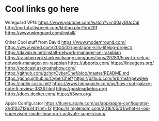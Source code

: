 # Cool links go here

Wireguard VPN:
  https://www.youtube.com/watch?v=n00ayGUdCaI
  http://portal.altispeed.com/kb/faq.php?id=201
  https://www.wireguard.com/install/

Other Cool stuff from David
	https://www.modernround.com/
	https://www.wired.com/2004/02/pentagon-kills-lifelog-project/
	https://davidxie.net/install-network-manager-on-raspbian
	https://raspberrypi.stackexchange.com/questions/29783/how-to-setup-network-manager-on-raspbian
	https://ubports.com/
	https://lineageos.org/
	https://podcast.asknoahshow.com/
	https://github.com/gchq/CyberChef/blob/master/README.md
	https://gchq.github.io/CyberChef/
	https://github.com/hrbrmstr/pewpew
	https://joplin.cozic.net/
	https://www.tomsguide.com/us/how-root-galaxy-note-5,review-3336.html
	https://postmarketos.org/
	https://docs.docker.com/
	https://i3wm.org/

Apple Configurator
	https://itunes.apple.com/us/app/apple-configurator-2/id1037126344?mt=12 
	https://simplemdm.com/2016/05/31/what-is-ios-supervised-mode-how-do-i-activate-supervision/ 
